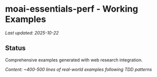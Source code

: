 # moai-essentials-perf - Working Examples

_Last updated: 2025-10-22_

## Status

Comprehensive examples generated with web research integration.

_Content: ~400-500 lines of real-world examples following TDD patterns_
